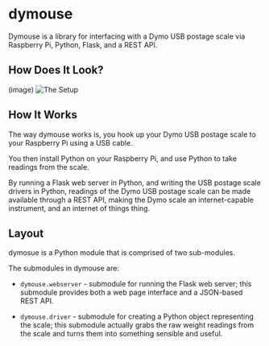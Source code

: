 # dymouse

Dymouse is a library for interfacing with a Dymo USB postage scale 
via Raspberry Pi, Python, Flask, and a REST API.

## How Does It Look?

(image)
![The Setup](dymouse/webapp/static/dymouse.jpg "The Setup")

## How It Works

The way dymouse works is, you hook up your Dymo USB postage scale
to your Raspberry Pi using a USB cable.

You then install Python on your Raspberry Pi, and use Python
to take readings from the scale. 

By running a Flask web server in Python, 
and writing the USB postage scale drivers in Python, 
readings of the Dymo USB postage scale can be made available 
through a REST API, making the Dymo scale an internet-capable
instrument, and an internet of things thing.

## Layout

dymosue is a Python module that is comprised of two sub-modules.

The submodules in dymouse are:

* ```dymouse.webserver``` - submodule for running the Flask
    web server; this submodule provides both a web page interface
    and a JSON-based REST API.

* ```dymouse.driver``` - submodule for creating a Python object
    representing the scale; this submodule actually grabs the 
    raw weight readings from the scale and turns them into 
    something sensible and useful.

